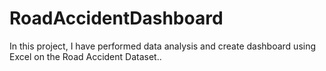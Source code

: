 # RoadAccidentDashboard
In this project, I have performed data analysis and create dashboard using Excel on the Road Accident Dataset..
